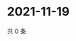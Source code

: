 # 2021-11-19

共 0 条

<!-- BEGIN WEIBO -->
<!-- 最后更新时间 Fri Nov 19 2021 19:00:51 GMT+0800 (China Standard Time) -->

<!-- END WEIBO -->
